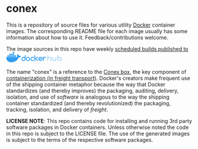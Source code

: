 # conex

This is a repository of source files for various utility [Docker](https://en.wikipedia.org/wiki/Docker_%28software%29) container images. The corresponding README file for each image usually has some information about how to use it. Feedback/contributions welcome.

The image sources in this repo have weekly <a href="https://hub.docker.com/r/galvanist/conex/tags">scheduled builds published to <img src="/.assets/dockerhub.png" width="150" height="28" alt="docker hub"></a>

The name "conex" is a reference to the [Conex box](https://en.wikipedia.org/wiki/Intermodal_container), the key component of [containerization (in freight transport)](https://en.wikipedia.org/wiki/Containerization). Docker's creators make frequent use of the shipping container metaphor because the way that Docker standardizes (and thereby improves) the packaging, auditing, delivery, isolation, and use of *software* is analogous to the way the shipping container standardized (and thereby revolutionized) the packaging, tracking, isolation, and delivery of *freight*.

**LICENSE NOTE**: This repo contains code for installing and running 3rd party software packages in Docker containers. Unless otherwise noted the code in this repo is subject to the LICENSE file. The use of the generated images is subject to the terms of the respective software packages.
